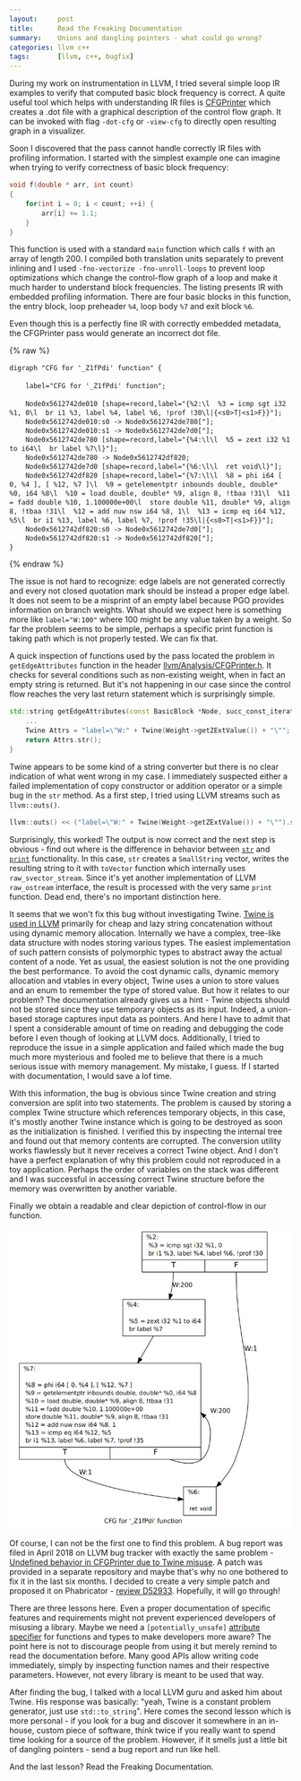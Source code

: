 ```yaml
---
layout:     post
title:      Read the Freaking Documentation
summary:    Unions and dangling pointers - what could go wrong?
categories: llvm c++
tags:       [llvm, c++, bugfix]
---
```



During my work on instrumentation in LLVM, I tried several simple loop IR examples to verify that computed basic block frequency is correct. A quite useful tool which helps with understanding IR files is [CFGPrinter](https://github.com/llvm-mirror/llvm/blob/master/lib/Analysis/CFGPrinter.cpp) which creates a .dot file with a graphical description of the control flow graph. It can be invoked with flag `-dot-cfg` or `-view-cfg` to directly open resulting graph in a visualizer.

Soon I discovered that the pass cannot handle correctly IR files with profiling information. I started with the simplest example one can imagine when trying to verify correctness of basic block frequency:

```c++
void f(double * arr, int count)
{
    for(int i = 0; i < count; ++i) {
        arr[i] += 1.1;
    }
}
```

This function is used with a standard `main` function which calls `f` with an array of length 200. I compiled both translation units separately to prevent inlining and I used `-fno-vectorize -fno-unroll-loops` to prevent loop optimizations which change the control-flow graph of a loop and make it much harder to understand block frequencies. The listing presents IR with embedded profiling information. There are four basic blocks in this function, the entry block, loop preheader `%4`, loop body `%7` and exit block `%6`.  

<script src="https://gist.github.com/mcopik/2c30017a6bc3fb46e690fd5a216ea686.js"></script>

Even though this is a perfectly fine IR with correctly embedded metadata, the CFGPrinter pass would generate an incorrect dot file.

{% raw %}


    digraph "CFG for '_Z1fPdi' function" {

        label="CFG for '_Z1fPdi' function";

        Node0x5612742de010 [shape=record,label="{%2:\l  %3 = icmp sgt i32 %1, 0\l  br i1 %3, label %4, label %6, !prof !30\l|{<s0>T|<s1>F}}"];
        Node0x5612742de010:s0 -> Node0x5612742de780["];
        Node0x5612742de010:s1 -> Node0x5612742de7d0["];
        Node0x5612742de780 [shape=record,label="{%4:\l\l  %5 = zext i32 %1 to i64\l  br label %7\l}"];
        Node0x5612742de780 -> Node0x5612742df820;
        Node0x5612742de7d0 [shape=record,label="{%6:\l\l  ret void\l}"];
        Node0x5612742df820 [shape=record,label="{%7:\l\l  %8 = phi i64 [ 0, %4 ], [ %12, %7 ]\l  %9 = getelementptr inbounds double, double* %0, i64 %8\l  %10 = load double, double* %9, align 8, !tbaa !31\l  %11 = fadd double %10, 1.100000e+00\l  store double %11, double* %9, align 8, !tbaa !31\l  %12 = add nuw nsw i64 %8, 1\l  %13 = icmp eq i64 %12, %5\l  br i1 %13, label %6, label %7, !prof !35\l|{<s0>T|<s1>F}}"];
        Node0x5612742df820:s0 -> Node0x5612742de7d0["];
        Node0x5612742df820:s1 -> Node0x5612742df820["];
    }
{% endraw %}

The issue is not hard to recognize: edge labels are not generated correctly and every not closed quotation mark should be instead a proper edge label. It does not seem to be a misprint of an empty label because PGO provides information on branch weights. What should we expect here is something more like `label="W:100"` where 100 might be any value taken by a weight. So far the problem seems to be simple, perhaps a specific print function is taking path which is not properly tested. We can fix that.

A quick inspection of functions used by the pass located the problem in `getEdgeAttributes` function in the header [llvm/Analysis/CFGPrinter.h](https://github.com/llvm-mirror/llvm/blob/433eb70569ee6379cdd5181e72b9193fdb0a39dd/include/llvm/Analysis/CFGPrinter.h#151). It checks for several conditions such as non-existing weight, when in fact an empty string is returned. But it's not happening in our case since the control flow reaches the very last return statement which is surprisingly simple.

```c++
std::string getEdgeAttributes(const BasicBlock *Node, succ_const_iterator I, const Function *F) {
    ...
    Twine Attrs = "label=\"W:" + Twine(Weight->getZExtValue()) + "\"";
    return Attrs.str();
}
```

Twine appears to be some kind of a string converter but there is no clear indication of what went wrong in my case. I immediately suspected either a failed implementation of copy constructor or addition operator or a simple bug in the `str` method. As a first step, I tried using LLVM streams such as `llvm::outs()`.

```c++
llvm::outs() << ("label=\"W:" + Twine(Weight->getZExtValue()) + "\"").str() << '\n';
```

Surprisingly, this worked! The output is now correct and the next step is obvious - find out where is the difference in behavior between [`str`](https://github.com/llvm-mirror/llvm/blob/993ef0ca960f8ffd107c33bfbf1fd603bcf5c66c/lib/Support/Twine.cpp#L18) and [`print`](https://github.com/llvm-mirror/llvm/blob/993ef0ca960f8ffd107c33bfbf1fd603bcf5c66c/lib/Support/Twine.cpp#L164) functionality. In this case, `str` creates a `SmallString` vector, writes the resulting string to it with `toVector` function which internally uses `raw_svector_stream`. Since it's yet another implementation of LLVM `raw_ostream` interface, the result is processed with the very same `print` function. Dead end, there's no important distinction here.

It seems that we won't fix this bug without investigating Twine. [Twine is used in LLVM](http://llvm.org/docs/ProgrammersManual.html#the-twine-class) primarily for cheap and lazy string concatenation without using dynamic memory allocation. Internally we have a complex, tree-like data structure with nodes storing various types. The easiest implementation of such pattern consists of polymorphic types to abstract away the actual content of a node. Yet as usual, the easiest solution is not the one providing the best performance. To avoid the cost dynamic calls, dynamic memory allocation and vtables in every object, Twine uses a union to store values and an enum to remember the type of stored value. But how it relates to our problem? The documentation already gives us a hint - Twine objects should not be stored since they use temporary objects as its input. Indeed, a union-based storage captures input data as pointers. And here I have to admit that I spent a considerable amount of time on reading and debugging the code before I even though of looking at LLVM docs. Additionally, I tried to reproduce the issue in a simple application and failed which made the bug much more mysterious and fooled me to believe that there is a much serious issue with memory management. My mistake, I guess. If I started with documentation, I would save a lof time.

With this information, the bug is obvious since Twine creation and string conversion are split into two statements. The problem is caused by storing a complex Twine structure which references temporary objects, in this case, it's mostly another Twine instance which is going to be destroyed as soon as the initialization is finished. I verified this by inspecting the internal tree and found out that memory contents are corrupted. The conversion utility works flawlessly but it never receives a correct Twine object. And I don't have a perfect explanation of why this problem could not reproduced in a toy application. Perhaps the order of variables on the stack was different and I was successful in accessing correct Twine structure before the memory was overwritten by another variable.

Finally we obtain a readable and clear depiction of control-flow in our function.

![Picture of a fixed CFG.](/assets/img/blogposts/2018_09_cfg_twine.png)

Of course, I can not be the first one to find this problem. A bug report was filed in April 2018 on LLVM bug tracker with exactly the same problem - [Undefined behavior in CFGPrinter due to Twine misuse](https://bugs.llvm.org/show_bug.cgi?id=37019). A patch was provided in a separate repository and maybe that's why no one bothered to fix it in the last six months. I decided to create a very simple patch and proposed it on Phabricator - [review D52933](https://reviews.llvm.org/D52933). Hopefully, it will go through!

There are three lessons here. Even a proper documentation of specific features and requirements might not prevent experienced developers of misusing a library. Maybe we need a `[potentially_unsafe]` [attribute specifier](https://en.cppreference.com/w/cpp/language/attributes) for functions and types to make developers more aware? The point here is not to discourage people from using it but merely remind to read the documentation before. Many good APIs allow writing code immediately, simply by inspecting function names and their respective parameters. However, not every library is meant to be used that way.

After finding the bug, I talked with a local LLVM guru and asked him about Twine. His response was basically: "yeah, Twine is a constant problem generator, just use `std::to_string`". Here comes the second lesson which is more personal - if you look for a bug and discover it somewhere in an in-house, custom piece of software, think twice if you really want to spend time looking for a source of the problem. However, if it smells just a little bit of dangling pointers - send a bug report and run like hell.

And the last lesson? Read the Freaking Documentation.


